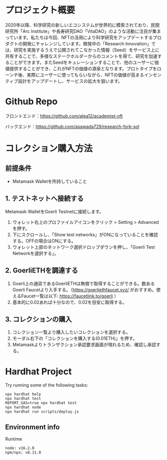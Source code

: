 # プロジェクト概要
2020年以降、科学研究の新しいエコシステムが世界的に模索されており、民間研究所「Arc Institute」や長寿研究DAO「VitaDAO」のような活動に注目が集まっています。私たちは今回、NFTの活用により科学研究をアップデートするプロダクトの開発にチャレンジしています。開発中の「Research Innovation」では、研究を実施するうえで公開されてこなかった情報（Seed）をサービス上に共有することで、多様なステークホルダーからのコメントを得て、研究を加速することができます。またSeedをキュレーションすることで、他のユーザーに価値提供することができ、これがNFTの価値の源泉となります。プロトタイプをローンチ後、実際にユーザーに使ってもらいながら、NFTの価値が高まるインセンティブ設計をアップデートし、サービスの拡大を狙います。

# Github Repo
フロントエンド：https://github.com/alea12/academist-nft

バックエンド：https://github.com/asawada729/research-fork-sol

# コレクション購入方法
## 前提条件
* Metamask Walletを所持していること

## 1. テストネットへ接続する
Metamask WalletをGoerli Testnetに接続します。

1. ウォレット右上のプロファイルアイコンをクリック > Setting > Advancedを押す。
2. 下にスクロールし、「Show test networks」がONになっていることを確認する。OFFの場合はONにする。
3. ウォレット上部のネットワーク選択ドロップダウンを押し、「Goerli Test Networkを選択する」。

## 2. GoerliETHを調達する
1. Goerli上の通貨であるGoerliETHは無償で取得することができる。数あるGoerli Faucetより入手する。（https://goerliethfaucet.xyz/ がおすすめ。使えるFaucet一覧は以下: https://faucetlink.to/goerli ）
2. 基本的に0.02あれば十分なので、0.02を目安に取得する。

## 3. コレクションの購入
1. コレクション一覧より購入したいコレクションを選択する。
2. モーダル右下の「コレクションを購入する(0.01ETH)」を押す。
3. Metamaskよりトランザクション承認要求画面が現れるため、確認し承認する。


# Hardhat Project

Try running some of the following tasks:

```shell
npx hardhat help
npx hardhat test
REPORT_GAS=true npx hardhat test
npx hardhat node
npx hardhat run scripts/deploy.js
```

## Environment info

Runtime
```
node: v16.2.0
npm/npx: v8.11.0
```
